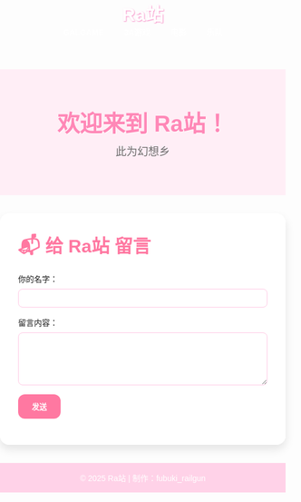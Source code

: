 <html lang="ja">
<head>
  <meta charset="UTF-8" />
  <meta name="viewport" content="width=device-width,initial-scale=1">
  <title>Ra站</title>
  <link href="https://fonts.googleapis.com/css2?family=Zen+Maru+Gothic&display=swap" rel="stylesheet">
  <style>
    /* 页面重置 + 字体 */
    body, h1, h2, h3, p, label, a, nav {
      margin:0; padding:0;
      font-family:'Zen Maru Gothic', sans-serif;
    }
    body {
      overflow-x:hidden;
      /* 背景图：日式小镇 + 电车 + 晴空风格 */
      background-image:
        url('https://images.pexels.com/photos/62672/pexels-photo-62672.jpeg'),
        url('https://images.pexels.com/photos/103567/pexels-photo-103567.jpeg');
      background-size: cover, contain;
      background-attachment: fixed;
      background-position: center top, center bottom;
    }

    header {
      background-color:rgba(255,199,227,0.8);
      padding:1rem 2rem;
      display:flex;
      justify-content:space-between;
      align-items:center;
      box-shadow:0 4px 6px rgba(0,0,0,0.1);
      position:relative; z-index:3;
    }
    header h1 { font-size:2rem; color:#fff; text-shadow:1px 1px 2px #f78bc5 }
    nav a {
      margin: 0 1rem;
      text-decoration:none;
      color:#fff;
      font-weight:bold;
      transition:color .3s;
    }
    nav a:hover { color:#ffe1f0 }

    .hero {
      text-align:center;
      padding:4rem 1rem;
      background: rgba(255,234,244,0.8);
      position:relative; z-index:2;
    }
    .hero h2 { font-size:2.5rem; color:#ff88b7; text-shadow:1px 1px #fff; margin-bottom:.5rem }
    .hero p { color:#6e6e6e; font-size:1.2rem }

    .section {
      margin:2rem auto;
      max-width:800px;
      background:rgba(255,255,255,0.9);
      padding:2rem;
      border-radius:16px;
      box-shadow:0 8px 16px rgba(0,0,0,0.1);
      position:relative; z-index:2;
    }
    .section h3 { font-size:2rem; color:#ff78a1; margin-bottom:1rem }
    form input, form textarea {
      width:100%;
      padding:.5rem;
      margin:.5rem 0 1rem;
      border:1px solid #ffc7e3;
      border-radius:8px;
    }
    form button {
      background:#ff78a1;
      color:#fff;
      border:none;
      padding:.75rem 1.5rem;
      border-radius:12px;
      cursor:pointer;
      font-weight:bold;
    }
    form button:hover { background:#ff5e90 }

    footer {
      text-align:center;
      padding:1rem;
      background:rgba(255,199,227,0.8);
      color:#fff;
      position:relative; z-index:2;
    }

    /* 雪花粒子动画层 */
    #particles-js {
      position:fixed;
      top:0; left:0;
      width:100%; height:100%;
      z-index:1;
      pointer-events:none;
    }
  </style>
</head>
<body>

  <div id="particles-js"></div>

  <header>
    <h1>Ra站</h1>
    <nav>
      <a href="#galgame">GALGAME</a>
      <a href="#games">3A游戏</a>
      <a href="#movies">电影</a>
      <a href="#bands">乐队</a>
    </nav>
  </header>

  <section class="hero">
    <h2>欢迎来到 Ra站！</h2>
    <p>此为幻想乡</p>
  </section>

  <!-- 留言区 -->
  <section class="section" id="message">
    <h3>📬 给 Ra站 留言</h3>
    <form action="https://formspree.io/f/xblyylwd" method="POST">
      <label>你的名字：<input type="text" name="name" required></label>
      <label>留言内容：<textarea name="message" rows="5" required></textarea></label>
      <button type="submit">发送</button>
    </form>
  </section>

  <footer>
    © 2025 Ra站 | 制作：fubuki_railgun
  </footer>

  <script src="https://cdn.jsdelivr.net/npm/particles.js@2.0.0/particles.min.js"></script>
  <script>
    particlesJS("particles-js", {
      particles: {
        number: { value: 50 },
        color: { value: "#ffc0cb" },
        shape: { type: "circle" },
        opacity: { value: 0.5 },
        size: { value: 4 },
        line_linked: { enable: false },
        move: { speed: 1 }
      }
    });
  </script>

</body>
</html>
